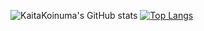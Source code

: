 ![KaitaKoinuma's GitHub stats](https://github-readme-stats.vercel.app/api?username=KaitaKoinuma&count_private=true&theme=tokyonight)
[![Top Langs](https://github-readme-stats.vercel.app/api/top-langs/?username=KaitaKoinuma&count_private=true&theme=tokyonight&layout=compact)](https://github.com/anuraghazra/github-readme-stats)
